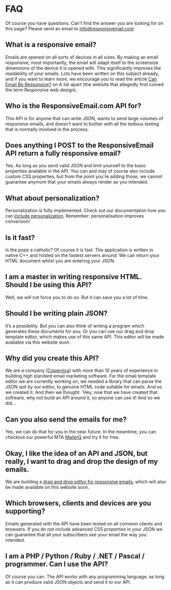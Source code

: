 # FAQ

Of course you have questions. Can't find the answer you are looking for on this 
page? Please send an email to [info@responsivemail.com](mailto:info@responsiveemail.com)

## What is a responsive email?

Emails are opened on all sorts of devices in all sizes. By making an email 
responsive, most importantly, the email will adapt itself to the screensize 
dimensions of the device it is opened with. This significantly improves the 
readability of your emails. Lots have been written on this subject already, 
and if you want to learn more, we encourage you to read the article [Can Email Be Responsive?](http://alistapart.com/article/can-email-be-responsive) 
on A list apart (the website that allegedly first coined the term Responsive web design).

## Who is the ResponsiveEmail.com API for?

This API is for anyone that can write JSON, wants to send large volumes of 
responsive emails, and doesn't want to bother with all the tedious testing that 
is normally involved in the process.

## Does anything I POST to the ResponsiveEmail API return a fully responsive email?

Yes. As long as you send valid JSON and limit yourself to the basic properties 
available in the API. You can and may of course also include custom CSS properties, 
but from the point you're adding those, we cannot guarantee anymore that your 
emails always render as you intended.

## What about personalization?

Personalization is fully implemented. Check out our documentation how you can 
[include personalization](copernica-docs:ResponsiveEmail/json/personalization "Responsive Email API documentation"). 
Remember: personalisation improves conversion!

## Is it fast?

Is the pope a catholic? Of course it is fast. The application is written in 
native C++ and hosted on the fastest servers around. We can return your HTML 
document whilst you are entering your JSON.

## I am a master in writing responsive HTML. Should I be using this API?

Well, we will not force you to do so. But it can save you a lot of time.

## Should I be writing plain JSON?

It’s a possibility. But you can also think of writing a program which generates 
these documents for you. Or you can use our drag and drop template editor, which 
makes use of this same API. This editor will be made available via this website 
soon.

## Why did you create this API?

We are a company ([Copernica](https://www.copernica.com/en "Copernica Marketing Software")) 
with more than 10 years of experience in building high standard email marketing 
software. For the email template editor we are currently working on, we needed 
a library that can parse the JSON spit by our editor, to genuine HTML code suitable 
for emails. And so we created it. And then we thought: 'Hey, now that we have 
created that software, why not build an API around it, so anyone can use it! 
And so we did...

## Can you also send the emails for me?

Yes, we can do that for you in the near future. In the meantime, you can checkout 
our powerful MTA [MailerQ](http://www.mailerq.com "MailerQ - High performance Mail Transfer Agent") 
and try it for free.

## Okay, I like the idea of an API and JSON, but really, I want to drag and drop the design of my emails.

We are building a [drag and drop editor for responsive emails](https://www.copernica.com/en/blog/copernica-working-on-drag-and-drop-editor "The Copernica Drag 'n Drop editor"), 
which will also be made available on this website soon.

## Which browsers, clients and devices are you supporting?

Emails generated with the API have been tested on all common clients and browsers. 
If you do not include advanced CSS properties in your JSON we can guarantee that 
all your subscribers see your email the way you intended.

## I am a PHP / Python / Ruby / .NET / Pascal / programmer. Can I use the API?

Of course you can. The API works with any programming language, as long as it 
can produce valid JSON objects and send it to our API.
